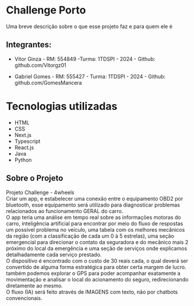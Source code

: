 
# Challenge Porto

Uma breve descrição sobre o que esse projeto faz e para quem ele é

## Integrantes:
- Vitor Ginza - RM: 554849 -Turma: 1TDSPI - 2024 - Github: github.com/Vitorgz01

- Gabriel Gomes - RM: 555427 - Turma: 1TDSPI - 2024 - Github: github.com/GomesMancera


# Tecnologias utilizadas
- HTML
- CSS
- Next.js
- Typescript
- React.js 
- Java
- Python


## Sobre o Projeto 
Projeto Challenge - 4wheels  
Criar um app, e estabelecer uma conexão entre o equipamento OBD2 por 
bluetooth, esse equipamento será utilizado para diagnosticar problemas 
relacionados ao funcionamento GERAL do carro.   
O app teria uma análise em tempo real sobre as informações motoras do 
carro, inteligência artificial para encontrar por meio do fluxo de respostas 
um possível problema no veículo, uma tabela com os melhores mecânicos 
da região (com a classificação de cada um 0 à 5 estrelas), uma seção 
emergencial para direcionar o contato da seguradora e do mecânico mais 
2  
próximo do local da emergência e uma seção de serviços onde explicamos 
detalhadamente cada serviço prestado.  
O dispositivo é encontrado com o custo de 30 reais cada, o qual deverá ser 
convertido de alguma forma estratégica para obter certa margem de lucro.  
também podemos explorar o GPS para poder acompanhar exatamente a  
movimentação e analisar o local do acionamento do seguro, 
redirecionando diretamente ao mesmo.  
O fluxo (IA) será feito através de IMAGENS com texto, não por chatbots 
convencionais.  

